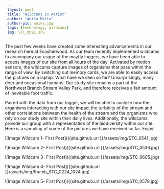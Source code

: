 ```yaml
---
 layout: post		
 title: "Wildcams in Action"		
 author: "Anika Mittu"				
 author-pic: anika.jpg
 tags: [technology, wildcams]		
 img: STC_0591.JPG
---
```


The past few weeks have created some interesting advancements in our research here at Ecosherwood. As our team recently implemented wildcams to accompany our usage of the mayfly loggers, we have been able to access images of our site from all hours of the day. Activated by motion sensors, the wildcams capture images of organisms that pass within the range of view. By switching out memory cards, we are able to easily access the pictures on a laptop. What have we seen so far? Unsurprisingly, many deer and occasional humans. Our study site remains a part of the Northwest Branch Stream Valley Park, and therefore receives a fair amount of inevitable foot traffic.

Paired with the data from our logger, we will be able to analyze how the organisms interacting with our site impact the turbidity of the stream and other correlations between the health of the stream and the organisms who rely on our study site within their daily lives. Additionally, the wildcams provide our group with a representation of the biodiversity within our site. Here is a sampling of some of the pictures we have received so far. Enjoy!

![Image Wildcam 1- First Post]({{site.github.url }}/assets/img/STC_0541.jpg)

![Image Wildcam 2- First Post]({{site.github.url }}/assets/img/STC_0536.jpg)

![Image Wildcam 3- First Post]({{site.github.url }}/assets/img/STC_0605.jpg)

![Image Wildcam 4- First Post]({{site.github.url }}/assets/img/thumb_STC_0224_1024.jpg)

![Image Wildcam 5- First Post]({{site.github.url }}/assets/img/STC_0578.jpg)
